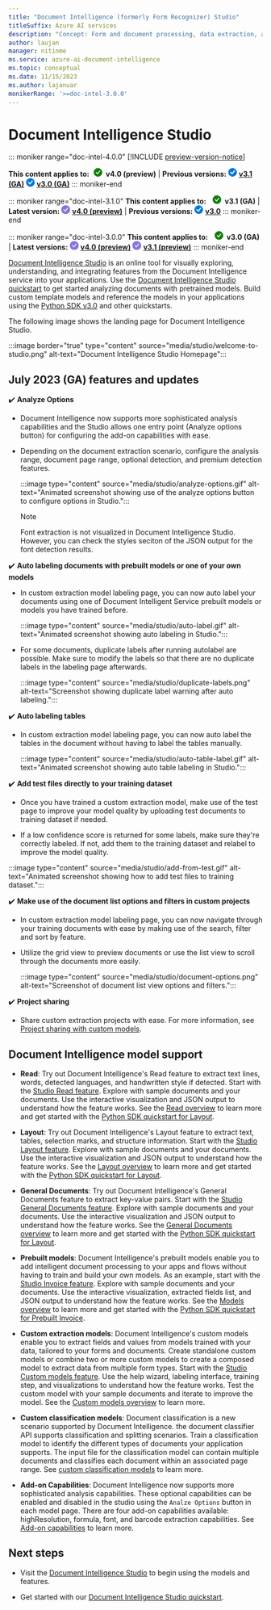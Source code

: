 ```yaml
---
title: "Document Intelligence (formerly Form Recognizer) Studio"
titleSuffix: Azure AI services
description: "Concept: Form and document processing, data extraction, and analysis using Document Intelligence Studio "
author: laujan
manager: nitinme
ms.service: azure-ai-document-intelligence
ms.topic: conceptual
ms.date: 11/15/2023
ms.author: lajanuar
monikerRange: '>=doc-intel-3.0.0'
---
```



# Document Intelligence Studio

::: moniker range="doc-intel-4.0.0"
[!INCLUDE [preview-version-notice](includes/preview-notice.md)]

**This content applies to:**![checkmark](media/yes-icon.png) **v4.0 (preview)** | **Previous versions:** ![blue-checkmark](media/blue-yes-icon.png) [**v3.1 (GA)**](?view=doc-intel-3.1.0&preserve-view=tru) ![blue-checkmark](media/blue-yes-icon.png) [**v3.0 (GA)**](?view=doc-intel-3.0.0&preserve-view=tru)
::: moniker-end

::: moniker range="doc-intel-3.1.0"
**This content applies to:** ![checkmark](media/yes-icon.png) **v3.1 (GA)** | **Latest version:** ![purple-checkmark](media/purple-yes-icon.png) [**v4.0 (preview)**](?view=doc-intel-4.0.0&preserve-view=true) | **Previous versions:** ![blue-checkmark](media/blue-yes-icon.png) [**v3.0**](?view=doc-intel-3.0.0&preserve-view=true)
::: moniker-end

::: moniker range="doc-intel-3.0.0"
**This content applies to:** ![checkmark](media/yes-icon.png) **v3.0 (GA)** | **Latest versions:** ![purple-checkmark](media/purple-yes-icon.png) [**v4.0 (preview)**](?view=doc-intel-4.0.0&preserve-view=true) ![purple-checkmark](media/purple-yes-icon.png) [**v3.1 (preview)**](?view=doc-intel-3.1.0&preserve-view=true)
::: moniker-end

[Document Intelligence Studio](https://formrecognizer.appliedai.azure.com/) is an online tool for visually exploring, understanding, and integrating features from the Document Intelligence service into your applications. Use the [Document Intelligence Studio quickstart](quickstarts/try-document-intelligence-studio.md) to get started analyzing documents with pretrained models. Build custom template models and reference the models in your applications using the [Python SDK v3.0](quickstarts/get-started-sdks-rest-api.md?view=doc-intel-3.0.0&preserve-view=true) and other quickstarts.

The following image shows the landing page for Document Intelligence Studio.

:::image border="true" type="content" source="media/studio/welcome-to-studio.png" alt-text="Document Intelligence Studio Homepage":::

## July 2023 (GA) features and updates

✔️ **Analyze Options**</br>

* Document Intelligence now supports more sophisticated analysis capabilities and the Studio allows one entry point (Analyze options button) for configuring the add-on capabilities with ease.
* Depending on the document extraction scenario, configure the analysis range, document page range, optional detection, and premium detection features.

    :::image type="content" source="media/studio/analyze-options.gif" alt-text="Animated screenshot showing use of the analyze options button to configure options in Studio.":::

    > [!NOTE]
    > Font extraction is not visualized in Document Intelligence Studio. However, you can check the styles seciton of the JSON output for the font detection results.

✔️ **Auto labeling documents with prebuilt models or one of your own models**

* In custom extraction model labeling page, you can now auto label your documents using one of Document Intelligent Service prebuilt models or models you have trained before.

    :::image type="content" source="media/studio/auto-label.gif" alt-text="Animated screenshot showing auto labeling in Studio.":::

* For some documents, duplicate labels after running autolabel are possible. Make sure to modify the labels so that there are no duplicate labels in the labeling page afterwards.

    :::image type="content" source="media/studio/duplicate-labels.png" alt-text="Screenshot showing duplicate label warning after auto labeling.":::

✔️ **Auto labeling tables**

* In custom extraction model labeling page, you can now auto label the tables in the document without having to label the tables manually.

    :::image type="content" source="media/studio/auto-table-label.gif" alt-text="Animated screenshot showing auto table labeling in Studio.":::

✔️ **Add test files directly to your training dataset**

* Once you have trained a custom extraction model, make use of the test page to improve your model quality by uploading test documents to training dataset if needed.

* If a low confidence score is returned for some labels, make sure they're correctly labeled. If not, add them to the training dataset and relabel to improve the model quality.

:::image type="content" source="media/studio/add-from-test.gif" alt-text="Animated screenshot showing how to add test files to training dataset.":::

✔️ **Make use of the document list options and filters in custom projects**

* In custom extraction model labeling page, you can now navigate through your training documents with ease by making use of the search, filter and sort by feature.

* Utilize the grid view to preview documents or use the list view to scroll through the documents more easily.

    :::image type="content" source="media/studio/document-options.png" alt-text="Screenshot of document list view options and filters.":::

✔️ **Project sharing**

* Share custom extraction projects with ease. For more information, see [Project sharing with custom models](how-to-guides/project-share-custom-models.md).

## Document Intelligence model support

* **Read**: Try out Document Intelligence's Read feature to extract text lines, words, detected languages, and handwritten style if detected. Start with the [Studio Read feature](https://formrecognizer.appliedai.azure.com/studio/read). Explore with sample documents and your documents. Use the interactive visualization and JSON output to understand how the feature works. See the [Read overview](concept-read.md) to learn more and get started with the [Python SDK quickstart for Layout](quickstarts/get-started-sdks-rest-api.md?view=doc-intel-3.0.0&preserve-view=true).

* **Layout**: Try out Document Intelligence's Layout feature to extract text, tables, selection marks, and structure information. Start with the [Studio Layout feature](https://formrecognizer.appliedai.azure.com/studio/layout). Explore with sample documents and your documents. Use the interactive visualization and JSON output to understand how the feature works. See the [Layout overview](concept-layout.md) to learn more and get started with the [Python SDK quickstart for Layout](quickstarts/get-started-sdks-rest-api.md?view=doc-intel-3.0.0&preserve-view=true#layout-model).

* **General Documents**: Try out Document Intelligence's General Documents feature to extract key-value pairs. Start with the [Studio General Documents feature](https://formrecognizer.appliedai.azure.com/studio/document). Explore with sample documents and your documents. Use the interactive visualization and JSON output to understand how the feature works. See the [General Documents overview](concept-general-document.md) to learn more and get started with the [Python SDK quickstart for Layout](quickstarts/get-started-sdks-rest-api.md?view=doc-intel-3.0.0&preserve-view=true#general-document-model).

* **Prebuilt models**: Document Intelligence's prebuilt models enable you to add intelligent document processing to your apps and flows without having to train and build your own models. As an example, start with the [Studio Invoice feature](https://formrecognizer.appliedai.azure.com/studio/prebuilt?formType=invoice). Explore with sample documents and your documents. Use the interactive visualization, extracted fields list, and JSON output to understand how the feature works. See the [Models overview](concept-model-overview.md) to learn more and get started with the [Python SDK quickstart for Prebuilt Invoice](quickstarts/get-started-sdks-rest-api.md?view=doc-intel-3.0.0&preserve-view=true#prebuilt-model).

* **Custom extraction models**: Document Intelligence's custom models enable you to extract fields and values from models trained with your data, tailored to your forms and documents. Create standalone custom models or combine two or more custom models to create a composed model to extract data from multiple form types. Start with the [Studio Custom models feature](https://formrecognizer.appliedai.azure.com/studio/custommodel/projects).  Use the help wizard, labeling interface, training step, and visualizations to understand how the feature works. Test the custom model with your sample documents and iterate to improve the model. See the [Custom models overview](concept-custom.md) to learn more.

* **Custom classification models**: Document classification is a new scenario supported by Document Intelligence. the document classifier API supports classification and splitting scenarios. Train a classification model to identify the different types of documents your application supports. The input file for the classification model can contain multiple documents and classifies each document within an associated page range. See [custom classification models](concept-custom-classifier.md) to learn more.

* **Add-on Capabilities**: Document Intelligence now supports more sophisticated analysis capabilities. These optional capabilities can be enabled and disabled in the studio using the `Analze Options` button in each model page. There are four add-on capabilities available: highResolution, formula, font, and barcode extraction capabilities. See [Add-on capabilities](concept-add-on-capabilities.md) to learn more.

## Next steps

* Visit the [Document Intelligence Studio](https://formrecognizer.appliedai.azure.com/studio) to begin using the models and features.

* Get started with our [Document Intelligence Studio quickstart](quickstarts/try-document-intelligence-studio.md).
